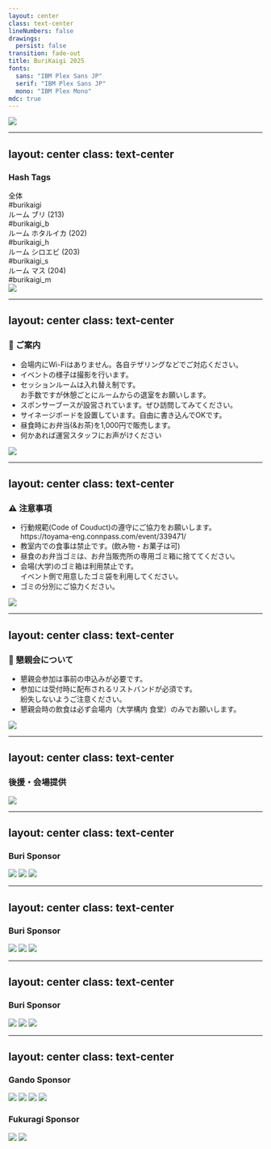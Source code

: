 ```yaml
---
layout: center
class: text-center
lineNumbers: false
drawings:
  persist: false
transition: fade-out
title: BuriKaigi 2025
fonts:
  sans: "IBM Plex Sans JP"
  serif: "IBM Plex Sans JP"
  mono: "IBM Plex Mono"
mdc: true
---
```


<div class="flex items-center justify-center">
  <img src="/img/logo.png" class="w-[40%]" />
</div>

---
layout: center
class: text-center
---

<h3 class="absolute top-[20%] left-0 right-0 m-auto font-semibold text-gray-500">Hash Tags</h3>

<div class="grid grid-cols-2 gap-y-6 gap-x-4 ml-8 mt-14 text-2xl">
  <div class="justify-self-end">全体</div>
  <div class="justify-self-start font-mono font-bold text-gray-700">#burikaigi</div>

  <div class="justify-self-end">ルーム ブリ (213)</div>
  <div class="justify-self-start font-mono font-bold text-gray-700">#burikaigi_b</div>

  <div class="justify-self-end">ルーム ホタルイカ (202)</div>
  <div class="justify-self-start font-mono font-bold text-gray-700">#burikaigi_h</div>

  <div class="justify-self-end">ルーム シロエビ (203)</div>
  <div class="justify-self-start font-mono font-bold text-gray-700">#burikaigi_s</div>

  <div class="justify-self-end">ルーム マス (204)</div>
  <div class="justify-self-start font-mono font-bold text-gray-700">#burikaigi_m</div>
</div>

<img src="/img/logo.png" class="absolute right-2 bottom-2 w-[20%] opacity-[40%]" />

---
layout: center
class: text-center
---

<h3 class="font-semibold text-gray-600">📣 ご案内</h3>

<ul class="text-left gap-2 mt-8 grid text-xl">
  <li>会場内にWi-Fiはありません。各自テザリングなどでご対応ください。</li>
  <li>イベントの様子は撮影を行います。</li>
  <li>セッションルームは入れ替え制です。<br />お手数ですが休憩ごとにルームからの退室をお願いします。</li>
  <li>スポンサーブースが設営されています。ぜひ訪問してみてください。</li>
  <li>サイネージボードを設置しています。自由に書き込んでOKです。</li>
  <li>昼食時にお弁当(&お茶)を1,000円で販売します。</li>
  <li>何かあれば運営スタッフにお声がけください</li>
</ul>

<img src="/img/logo.png" class="absolute right-2 bottom-2 w-[20%] opacity-[40%]" />


---
layout: center
class: text-center
---


<h3 class="font-semibold text-red-500">⚠️ 注意事項</h3>

<ul class="text-left gap-2 mt-8 grid text-xl">
  <li>行動規範(Code of Couduct)の遵守にご協力をお願いします。<br />https://toyama-eng.connpass.com/event/339471/</li>
  <li>教室内での食事は禁止です。(飲み物・お菓子は可)</li>
  <li>昼食のお弁当ゴミは、お弁当販売所の専用ゴミ箱に捨ててください。</li>
  <li>会場(大学)のゴミ箱は利用禁止です。<br />イベント側で用意したゴミ袋を利用してください。</li>
  <li>ゴミの分別にご協力ください。</li>
</ul>

<img src="/img/logo.png" class="absolute right-2 bottom-2 w-[20%] opacity-[40%]" />


---
layout: center
class: text-center
---


<h3 class="font-semibold text-gray-600">🍺 懇親会について</h3>

<ul class="text-left gap-2 mt-8 grid text-xl">
  <li>懇親会参加は事前の申込みが必要です。</li>
  <li>参加には受付時に配布されるリストバンドが必須です。<br />紛失しないようご注意ください。</li>
  <li>懇親会時の飲食は必ず会場内（大学構内 食堂）のみでお願いします。</li>
</ul>

<img src="/img/logo.png" class="absolute right-2 bottom-2 w-[20%] opacity-[40%]" />


---
layout: center
class: text-center
---

<h3 class="absolute top-[15%] left-0 right-0 m-auto font-semibold text-gray-600">後援・会場提供</h3>

<div class="flex items-center justify-center">
  <img src="/img/sponsors/pu-toyama.png" class="w-[50%]" />
</div>

---
layout: center
class: text-center
---

<h3 class="absolute top-[20%] left-0 right-0 m-auto font-semibold text-gray-600">Buri Sponsor</h3>

<div class="flex items-center justify-center w-full gap-[32px]">
  <img src="/img/sponsors/sakura_logo.png" class="w-[30%]" />
  <img src="/img/sponsors/kokuchou_logo.png" class="w-[30%]" />
  <img src="/img/sponsors/classmethod_logo.png" class="w-[30%]" />
</div>

---
layout: center
class: text-center
---

<h3 class="absolute top-[20%] left-0 right-0 m-auto font-semibold text-gray-600">Buri Sponsor</h3>

<div class="flex items-center justify-center w-full gap-[48px]">
  <img src="/img/sponsors/postman_logo.png" class="w-[27%]" />
  <img src="/img/sponsors/codeer_logo.jpg" class="w-[27%]" />
  <img src="/img/sponsors/job-draft_logo.png" class="w-[27%] mt-[16px]" />
</div>


---
layout: center
class: text-center
---

<h3 class="absolute top-[20%] left-0 right-0 m-auto font-semibold text-gray-600">Buri Sponsor</h3>

<div class="flex items-center justify-center w-full gap-[32px]">
  <img src="/img/sponsors/cdata_logo.png" class="w-[27%]" />
  <img src="/img/sponsors/saisoncard_logo.jpg" class="w-[27%]" />
  <img src="/img/sponsors/131kr_logo.jpg" class="w-[27%]" />
</div>


---
layout: center
class: text-center
---

<h3 class="font-semibold text-gray-500">Gando Sponsor</h3>
<div class="flex items-center justify-center gap-[48px] mt-8">
  <img src="/img/sponsors/yumemi_logo.png" class="max-w-[18%] max-h-[100px]" />
  <img src="/img/sponsors/cybozu_logo.png" class="max-w-[18%] max-h-[100px]" />
  <img src="/img/sponsors/jops_logo.png" class="max-w-[18%] max-h-[100px]" />
  <img src="/img/sponsors/kurosakibase_logo.png" class="max-w-[18%] max-h-[100px]" />
</div>


<h3 class="font-semibold text-gray-500 mt-18">Fukuragi Sponsor</h3>
<div class="flex items-center justify-center gap-[48px] mt-6">
  <img src="/img/sponsors/awsnet_logo.png" class="max-w-[20%] max-h-[100px]" />
  <img src="/img/sponsors/relic_logo.png" class="max-w-[20%] max-h-[100px]" />
</div>

